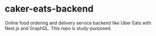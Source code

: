 # caker-eats-backend

Online food ordering and delivery service backend like Uber Eats with Nest.js and GraphQL.
This repo is study-purposed.
